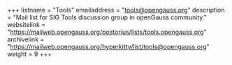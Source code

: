 +++
listname = "Tools"
emailaddress = "tools@opengauss.org"
description = "Mail list for SIG Tools discussion group in openGauss community."
websitelink = "https://mailweb.opengauss.org/postorius/lists/tools.opengauss.org"
archivelink = "https://mailweb.opengauss.org/hyperkitty/list/tools@opengauss.org"
weight =  9
+++